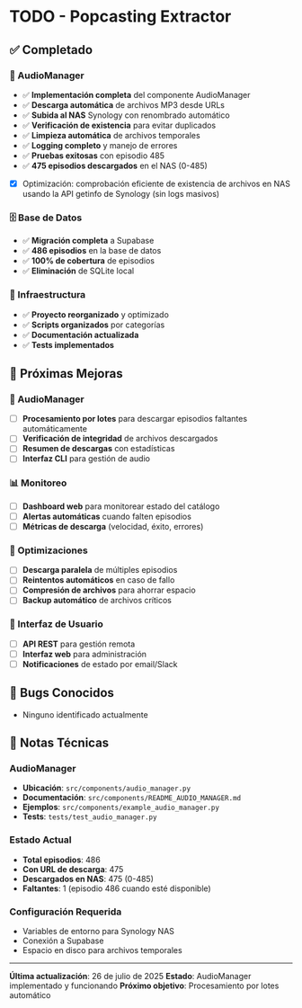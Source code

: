 # TODO - Popcasting Extractor

## ✅ Completado

### 🎵 AudioManager
- ✅ **Implementación completa** del componente AudioManager
- ✅ **Descarga automática** de archivos MP3 desde URLs
- ✅ **Subida al NAS** Synology con renombrado automático
- ✅ **Verificación de existencia** para evitar duplicados
- ✅ **Limpieza automática** de archivos temporales
- ✅ **Logging completo** y manejo de errores
- ✅ **Pruebas exitosas** con episodio 485
- ✅ **475 episodios descargados** en el NAS (0-485)
- [x] Optimización: comprobación eficiente de existencia de archivos en NAS usando la API getinfo de Synology (sin logs masivos)

### 🗄️ Base de Datos
- ✅ **Migración completa** a Supabase
- ✅ **486 episodios** en la base de datos
- ✅ **100% de cobertura** de episodios
- ✅ **Eliminación** de SQLite local

### 🔧 Infraestructura
- ✅ **Proyecto reorganizado** y optimizado
- ✅ **Scripts organizados** por categorías
- ✅ **Documentación actualizada**
- ✅ **Tests implementados**

## 🚀 Próximas Mejoras

### 🎵 AudioManager
- [ ] **Procesamiento por lotes** para descargar episodios faltantes automáticamente
- [ ] **Verificación de integridad** de archivos descargados
- [ ] **Resumen de descargas** con estadísticas
- [ ] **Interfaz CLI** para gestión de audio

### 📊 Monitoreo
- [ ] **Dashboard web** para monitorear estado del catálogo
- [ ] **Alertas automáticas** cuando falten episodios
- [ ] **Métricas de descarga** (velocidad, éxito, errores)

### 🔧 Optimizaciones
- [ ] **Descarga paralela** de múltiples episodios
- [ ] **Reintentos automáticos** en caso de fallo
- [ ] **Compresión de archivos** para ahorrar espacio
- [ ] **Backup automático** de archivos críticos

### 📱 Interfaz de Usuario
- [ ] **API REST** para gestión remota
- [ ] **Interfaz web** para administración
- [ ] **Notificaciones** de estado por email/Slack

## 🐛 Bugs Conocidos

- Ninguno identificado actualmente

## 📝 Notas Técnicas

### AudioManager
- **Ubicación**: `src/components/audio_manager.py`
- **Documentación**: `src/components/README_AUDIO_MANAGER.md`
- **Ejemplos**: `src/components/example_audio_manager.py`
- **Tests**: `tests/test_audio_manager.py`

### Estado Actual
- **Total episodios**: 486
- **Con URL de descarga**: 475
- **Descargados en NAS**: 475 (0-485)
- **Faltantes**: 1 (episodio 486 cuando esté disponible)

### Configuración Requerida
- Variables de entorno para Synology NAS
- Conexión a Supabase
- Espacio en disco para archivos temporales

---

**Última actualización**: 26 de julio de 2025
**Estado**: AudioManager implementado y funcionando
**Próximo objetivo**: Procesamiento por lotes automático 